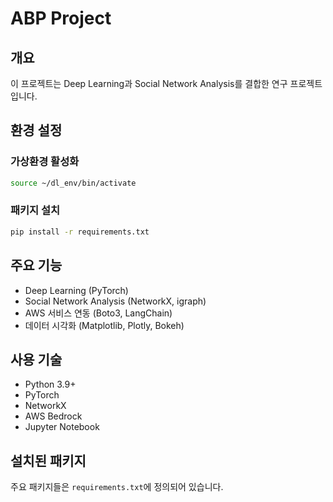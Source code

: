 # ABP Project

## 개요
이 프로젝트는 Deep Learning과 Social Network Analysis를 결합한 연구 프로젝트입니다.

## 환경 설정

### 가상환경 활성화
```bash
source ~/dl_env/bin/activate
```

### 패키지 설치
```bash
pip install -r requirements.txt
```

## 주요 기능
- Deep Learning (PyTorch)
- Social Network Analysis (NetworkX, igraph)
- AWS 서비스 연동 (Boto3, LangChain)
- 데이터 시각화 (Matplotlib, Plotly, Bokeh)

## 사용 기술
- Python 3.9+
- PyTorch
- NetworkX
- AWS Bedrock
- Jupyter Notebook

## 설치된 패키지
주요 패키지들은 `requirements.txt`에 정의되어 있습니다.